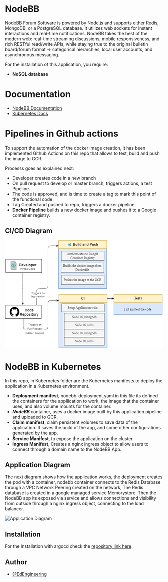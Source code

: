 
# NodeBB
NodeBB Forum Software is powered by Node.js and supports either Redis, MongoDB, or a PostgreSQL database. It utilizes web sockets for instant interactions and real-time notifications. NodeBB takes the best of the modern web: real-time streaming discussions, mobile responsiveness, and rich RESTful read/write APIs, while staying true to the original bulletin board/forum format → categorical hierarchies, local user accounts, and asynchronous messaging.

For the installation of this application, you require:
- **NoSQL database**




# Documentation
- [NodeBB Documentation](https://docs.nodebb.org)
- [Kubernetes Docs](https://kubernetes.io/docs/home/)



# Pipelines in Github actions
To support the automation of the docker image creation, it has been implemented Github Actions on this repo that allows to test, build and push the image to GCR.

Processs goes as explained next:
- Developer creates code in a new branch
- On pull request to develop  or master branch, triggers actions, a test Pipeline.
- The code is approved, and is time to create a tag to mark this point of the functional code.
- Tag Created and pushed to repo, triggers a docker pipeline.
- **Docker Pipeline** builds a new docker image and pushes it to a Google container registry.

## CI/CD Diagram

![CI/CD Diagram](https://github.com/EdEngineering/Images/blob/main/Final%20Project%20Diagrams-NodeBB%20CICD.drawio.png?raw=true)


# NodeBB in Kubernetes

In this repo, in Kubernetes folder are the Kubernetes manifests to deploy the application in a Kubernetes environment. 

- **Deployment manifest**, nodebb-deployment.yaml in this file its defined the containers for the appllication to work, the image that the container uses, and also volume mounts for the container.
- ***NodeBB*** container, uses a docker image built by this application pipeline and uploaded to GCR.
- **Claim manifest**, claim persistent volumes to save data of the application. It saves the build of the app, and some other configurations generated by the app.
- **Service Manifest**, to expose the application on the cluster.
- **Ingress Manifest**, Creates a nginx ingress object to allow users to connect through a domain name to the NodeBB App.

## Application Diagram

The next diagram shows how the application works, the deployment creates the pod with a container, nodebb container connects to the Redis Database through a VPC Network Peering created on the network, The Redis database is created in a google managed service Memorystore.
Then the NodeBB app its exposed via service and allows connections and visibility from outside through a nginx ingress object, connecting to the load balancer.

![Application Diagram]()



## Installation

For the Installation with argocd check the [repository link here](https://github.com/applaudo-gcp-tp/evasquez_finalproject_argocd).

## Author

- [@EdEngineering](https://github.com/EdEngineering)

